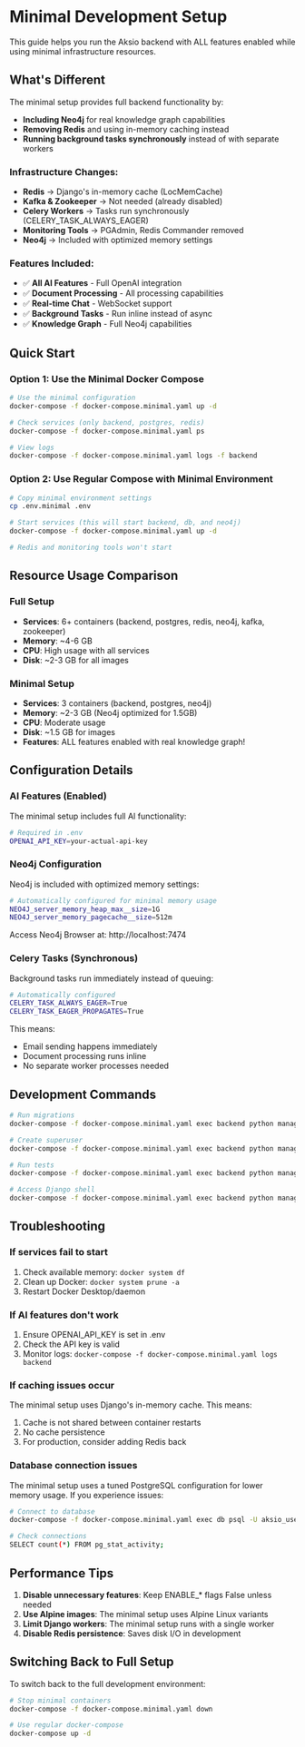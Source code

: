 # Minimal Development Setup

This guide helps you run the Aksio backend with ALL features enabled while using minimal infrastructure resources.

## What's Different

The minimal setup provides full backend functionality by:
- **Including Neo4j** for real knowledge graph capabilities
- **Removing Redis** and using in-memory caching instead
- **Running background tasks synchronously** instead of with separate workers

### Infrastructure Changes:
- **Redis** → Django's in-memory cache (LocMemCache)
- **Kafka & Zookeeper** → Not needed (already disabled)
- **Celery Workers** → Tasks run synchronously (CELERY_TASK_ALWAYS_EAGER)
- **Monitoring Tools** → PGAdmin, Redis Commander removed
- **Neo4j** → Included with optimized memory settings

### Features Included:
- ✅ **All AI Features** - Full OpenAI integration
- ✅ **Document Processing** - All processing capabilities
- ✅ **Real-time Chat** - WebSocket support
- ✅ **Background Tasks** - Run inline instead of async
- ✅ **Knowledge Graph** - Full Neo4j capabilities

## Quick Start

### Option 1: Use the Minimal Docker Compose

```bash
# Use the minimal configuration
docker-compose -f docker-compose.minimal.yaml up -d

# Check services (only backend, postgres, redis)
docker-compose -f docker-compose.minimal.yaml ps

# View logs
docker-compose -f docker-compose.minimal.yaml logs -f backend
```

### Option 2: Use Regular Compose with Minimal Environment

```bash
# Copy minimal environment settings
cp .env.minimal .env

# Start services (this will start backend, db, and neo4j)
docker-compose -f docker-compose.minimal.yaml up -d

# Redis and monitoring tools won't start
```

## Resource Usage Comparison

### Full Setup
- **Services**: 6+ containers (backend, postgres, redis, neo4j, kafka, zookeeper)
- **Memory**: ~4-6 GB
- **CPU**: High usage with all services
- **Disk**: ~2-3 GB for all images

### Minimal Setup
- **Services**: 3 containers (backend, postgres, neo4j)
- **Memory**: ~2-3 GB (Neo4j optimized for 1.5GB)
- **CPU**: Moderate usage
- **Disk**: ~1.5 GB for images
- **Features**: ALL features enabled with real knowledge graph!

## Configuration Details

### AI Features (Enabled)
The minimal setup includes full AI functionality:
```bash
# Required in .env
OPENAI_API_KEY=your-actual-api-key
```

### Neo4j Configuration
Neo4j is included with optimized memory settings:
```bash
# Automatically configured for minimal memory usage
NEO4J_server_memory_heap_max__size=1G
NEO4J_server_memory_pagecache__size=512m
```

Access Neo4j Browser at: http://localhost:7474

### Celery Tasks (Synchronous)
Background tasks run immediately instead of queuing:
```bash
# Automatically configured
CELERY_TASK_ALWAYS_EAGER=True
CELERY_TASK_EAGER_PROPAGATES=True
```

This means:
- Email sending happens immediately
- Document processing runs inline
- No separate worker processes needed

## Development Commands

```bash
# Run migrations
docker-compose -f docker-compose.minimal.yaml exec backend python manage.py migrate

# Create superuser
docker-compose -f docker-compose.minimal.yaml exec backend python manage.py createsuperuser

# Run tests
docker-compose -f docker-compose.minimal.yaml exec backend python manage.py test

# Access Django shell
docker-compose -f docker-compose.minimal.yaml exec backend python manage.py shell
```

## Troubleshooting

### If services fail to start
1. Check available memory: `docker system df`
2. Clean up Docker: `docker system prune -a`
3. Restart Docker Desktop/daemon

### If AI features don't work
1. Ensure OPENAI_API_KEY is set in .env
2. Check the API key is valid
3. Monitor logs: `docker-compose -f docker-compose.minimal.yaml logs backend`

### If caching issues occur
The minimal setup uses Django's in-memory cache. This means:
1. Cache is not shared between container restarts
2. No cache persistence
3. For production, consider adding Redis back

### Database connection issues
The minimal setup uses a tuned PostgreSQL configuration for lower memory usage. If you experience issues:
```bash
# Connect to database
docker-compose -f docker-compose.minimal.yaml exec db psql -U aksio_user -d aksio_db

# Check connections
SELECT count(*) FROM pg_stat_activity;
```

## Performance Tips

1. **Disable unnecessary features**: Keep ENABLE_* flags False unless needed
2. **Use Alpine images**: The minimal setup uses Alpine Linux variants
3. **Limit Django workers**: The minimal setup runs with a single worker
4. **Disable Redis persistence**: Saves disk I/O in development

## Switching Back to Full Setup

To switch back to the full development environment:
```bash
# Stop minimal containers
docker-compose -f docker-compose.minimal.yaml down

# Use regular docker-compose
docker-compose up -d
```
